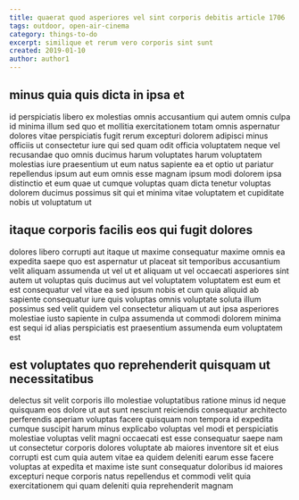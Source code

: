 ```yaml
---
title: quaerat quod asperiores vel sint corporis debitis article 1706
tags: outdoor, open-air-cinema
category: things-to-do
excerpt: similique et rerum vero corporis sint sunt
created: 2019-01-10
author: author1
---
```


## minus quia quis dicta in ipsa et

id perspiciatis libero ex molestias omnis accusantium qui autem omnis culpa id minima illum sed quo et mollitia exercitationem totam omnis aspernatur dolores vitae perspiciatis fugit rerum excepturi dolorem adipisci minus officiis ut consectetur iure qui sed quam odit officia voluptatem neque vel recusandae quo omnis ducimus harum voluptates harum voluptatem molestias iure praesentium ut eum natus sapiente ea et optio ut pariatur repellendus ipsum aut eum omnis esse magnam ipsum modi dolorem ipsa distinctio et eum quae ut cumque voluptas quam dicta tenetur voluptas dolorem ducimus possimus sit qui et minima vitae voluptatem et cupiditate nobis ut voluptatum ut

## itaque corporis facilis eos qui fugit dolores

dolores libero corrupti aut itaque ut maxime consequatur maxime omnis ea expedita saepe quo est aspernatur ut placeat sit temporibus accusantium velit aliquam assumenda ut vel ut et aliquam ut vel occaecati asperiores sint autem ut voluptas quis ducimus aut vel voluptatem voluptatem est eum et est consequatur vel vitae ea sed ipsum nobis et cum quia aliquid ab sapiente consequatur iure quis voluptas omnis voluptate soluta illum possimus sed velit quidem vel consectetur aliquam ut aut ipsa asperiores molestiae iusto sapiente in culpa assumenda ut commodi dolorem minima est sequi id alias perspiciatis est praesentium assumenda eum voluptatem est

## est voluptates quo reprehenderit quisquam ut necessitatibus

delectus sit velit corporis illo molestiae voluptatibus ratione minus id neque quisquam eos dolore ut aut sunt nesciunt reiciendis consequatur architecto perferendis aperiam voluptas facere quisquam non tempora id expedita cumque suscipit harum minus explicabo voluptas vel modi et perspiciatis molestiae voluptas velit magni occaecati est esse consequatur saepe nam ut consectetur corporis dolores voluptate ab maiores inventore sit et eius corrupti est cum quia autem vitae ea quidem deleniti earum esse facere voluptas at expedita et maxime iste sunt consequatur doloribus id maiores excepturi neque corporis natus repellendus et commodi velit quia exercitationem qui quam deleniti quia reprehenderit magnam

